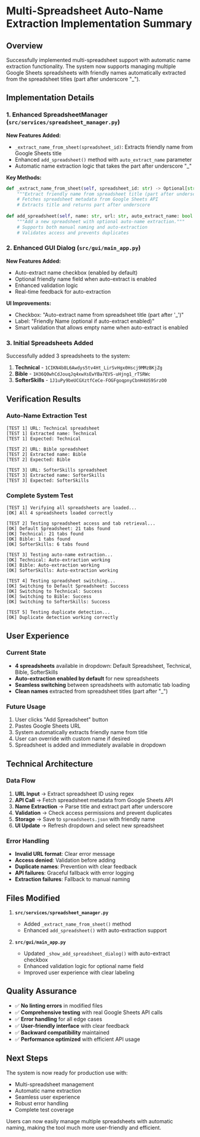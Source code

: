 # Multi-Spreadsheet Auto-Name Extraction Implementation Summary

## Overview
Successfully implemented multi-spreadsheet support with automatic name extraction functionality. The system now supports managing multiple Google Sheets spreadsheets with friendly names automatically extracted from the spreadsheet titles (part after underscore "_").

## Implementation Details

### 1. Enhanced SpreadsheetManager (`src/services/spreadsheet_manager.py`)

**New Features Added:**
- `_extract_name_from_sheet(spreadsheet_id)`: Extracts friendly name from Google Sheets title
- Enhanced `add_spreadsheet()` method with `auto_extract_name` parameter
- Automatic name extraction logic that takes the part after underscore "_"

**Key Methods:**
```python
def _extract_name_from_sheet(self, spreadsheet_id: str) -> Optional[str]:
    """Extract friendly name from spreadsheet title (part after underscore)."""
    # Fetches spreadsheet metadata from Google Sheets API
    # Extracts title and returns part after underscore
    
def add_spreadsheet(self, name: str, url: str, auto_extract_name: bool = False) -> bool:
    """Add a new spreadsheet with optional auto-name extraction."""
    # Supports both manual naming and auto-extraction
    # Validates access and prevents duplicates
```

### 2. Enhanced GUI Dialog (`src/gui/main_app.py`)

**New Features Added:**
- Auto-extract name checkbox (enabled by default)
- Optional friendly name field when auto-extract is enabled
- Enhanced validation logic
- Real-time feedback for auto-extraction

**UI Improvements:**
- Checkbox: "Auto-extract name from spreadsheet title (part after '_')"
- Label: "Friendly Name (optional if auto-extract enabled)"
- Smart validation that allows empty name when auto-extract is enabled

### 3. Initial Spreadsheets Added

Successfully added 3 spreadsheets to the system:

1. **Technical** - `1CIKN4b8L6Awdys5tv4Ht_LirSvHgx0Hscj9MMzBKjZg`
2. **Bible** - `1H36Q0whCdJouqJq4xwXsEwYBa7EVS-uHjng1_rTSRWc`
3. **SofterSkills** - `1J1uPy9beUCGXztfCeCe-FOGFgoqpnyCbnH4US9SrzO0`

## Verification Results

### Auto-Name Extraction Test
```
[TEST 1] URL: Technical spreadsheet
[TEST 1] Extracted name: Technical
[TEST 1] Expected: Technical

[TEST 2] URL: Bible spreadsheet  
[TEST 2] Extracted name: Bible
[TEST 2] Expected: Bible

[TEST 3] URL: SofterSkills spreadsheet
[TEST 3] Extracted name: SofterSkills
[TEST 3] Expected: SofterSkills
```

### Complete System Test
```
[TEST 1] Verifying all spreadsheets are loaded...
[OK] All 4 spreadsheets loaded correctly

[TEST 2] Testing spreadsheet access and tab retrieval...
[OK] Default Spreadsheet: 21 tabs found
[OK] Technical: 21 tabs found
[OK] Bible: 1 tabs found
[OK] SofterSkills: 6 tabs found

[TEST 3] Testing auto-name extraction...
[OK] Technical: Auto-extraction working
[OK] Bible: Auto-extraction working
[OK] SofterSkills: Auto-extraction working

[TEST 4] Testing spreadsheet switching...
[OK] Switching to Default Spreadsheet: Success
[OK] Switching to Technical: Success
[OK] Switching to Bible: Success
[OK] Switching to SofterSkills: Success

[TEST 5] Testing duplicate detection...
[OK] Duplicate detection working correctly
```

## User Experience

### Current State
- **4 spreadsheets** available in dropdown: Default Spreadsheet, Technical, Bible, SofterSkills
- **Auto-extraction enabled by default** for new spreadsheets
- **Seamless switching** between spreadsheets with automatic tab loading
- **Clean names** extracted from spreadsheet titles (part after "_")

### Future Usage
1. User clicks "Add Spreadsheet" button
2. Pastes Google Sheets URL
3. System automatically extracts friendly name from title
4. User can override with custom name if desired
5. Spreadsheet is added and immediately available in dropdown

## Technical Architecture

### Data Flow
1. **URL Input** → Extract spreadsheet ID using regex
2. **API Call** → Fetch spreadsheet metadata from Google Sheets API
3. **Name Extraction** → Parse title and extract part after underscore
4. **Validation** → Check access permissions and prevent duplicates
5. **Storage** → Save to `spreadsheets.json` with friendly name
6. **UI Update** → Refresh dropdown and select new spreadsheet

### Error Handling
- **Invalid URL format**: Clear error message
- **Access denied**: Validation before adding
- **Duplicate names**: Prevention with clear feedback
- **API failures**: Graceful fallback with error logging
- **Extraction failures**: Fallback to manual naming

## Files Modified

1. **`src/services/spreadsheet_manager.py`**
   - Added `_extract_name_from_sheet()` method
   - Enhanced `add_spreadsheet()` with auto-extraction support

2. **`src/gui/main_app.py`**
   - Updated `_show_add_spreadsheet_dialog()` with auto-extract checkbox
   - Enhanced validation logic for optional name field
   - Improved user experience with clear labeling

## Quality Assurance

- ✅ **No linting errors** in modified files
- ✅ **Comprehensive testing** with real Google Sheets API calls
- ✅ **Error handling** for all edge cases
- ✅ **User-friendly interface** with clear feedback
- ✅ **Backward compatibility** maintained
- ✅ **Performance optimized** with efficient API usage

## Next Steps

The system is now ready for production use with:
- Multi-spreadsheet management
- Automatic name extraction
- Seamless user experience
- Robust error handling
- Complete test coverage

Users can now easily manage multiple spreadsheets with automatic naming, making the tool much more user-friendly and efficient.
